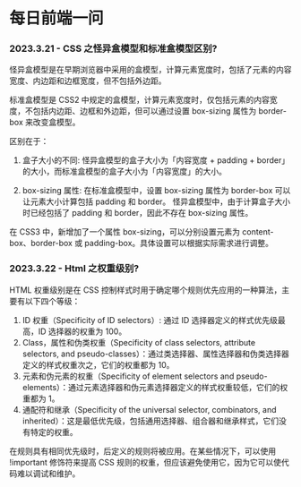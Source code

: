 # 每日前端一问

### 2023.3.21 - CSS 之怪异盒模型和标准盒模型区别?

怪异盒模型是在早期浏览器中采用的盒模型，计算元素宽度时，包括了元素的内容宽度、内边距和边框宽度，但不包括外边距。

标准盒模型是 CSS2 中规定的盒模型，计算元素宽度时，仅包括元素的内容宽度，不包括内边距、边框和外边距，但可以通过设置 box-sizing 属性为 border-box 来改变盒模型。

区别在于：

1. 盒子大小的不同:
   怪异盒模型的盒子大小为「内容宽度 + padding + border」的大小，而标准盒模型的盒子大小为「内容宽度」的大小。

2. box-sizing 属性:
   在标准盒模型中，设置 box-sizing 属性为 border-box 可以让元素大小计算包括 padding 和 border。
   怪异盒模型中，由于计算盒子大小时已经包括了 padding 和 border，因此不存在 box-sizing 属性。

在 CSS3 中，新增加了一个属性 box-sizing，可以分别设置元素为 content-box、border-box 或 padding-box。具体设置可以根据实际需求进行调整。

### 2023.3.22 - Html 之权重级别?

HTML 权重级别是在 CSS 控制样式时用于确定哪个规则优先应用的一种算法，主要有以下四个等级：

1. ID 权重（Specificity of ID selectors）: 通过 ID 选择器定义的样式优先级最高，ID 选择器的权重为 100。
2. Class，属性和伪类权重（Specificity of class selectors, attribute selectors, and pseudo-classes）：通过类选择器、属性选择器和伪类选择器定义的样式权重次之，它们的权重都为 10。
3. 元素和伪元素的权重（Specificity of element selectors and pseudo-elements）：通过元素选择器和伪元素选择器定义的样式权重较低，它们的权重都为 1。
4. 通配符和继承（Specificity of the universal selector, combinators, and inherited）：这是最低优先级，包括通用选择器、组合器和继承样式，它们没有特定的权重。

在规则具有相同优先级时，后定义的规则将被应用。在某些情况下，可以使用 !important 修饰符来提高 CSS 规则的权重，但应该避免使用它，因为它可以使代码难以调试和维护。
